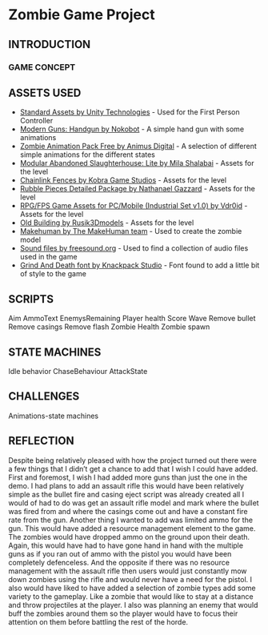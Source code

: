 # Zombie Game Project

## INTRODUCTION

### GAME CONCEPT

## ASSETS USED
* [Standard Assets by Unity Technologies](https://assetstore.unity.com/packages/essentials/asset-packs/standard-assets-32351) - Used for the First Person Controller 
* [Modern Guns: Handgun by Nokobot](https://assetstore.unity.com/packages/3d/props/guns/modern-guns-handgun-129821) - A simple hand gun with some animations
* [Zombie Animation Pack Free by Animus Digital](https://assetstore.unity.com/packages/3d/animations/zombie-animation-pack-free-150219) - A selection of different simple animations for the different states
* [Modular Abandoned Slaughterhouse: Lite by Mila Shalabai](https://assetstore.unity.com/packages/3d/environments/urban/modular-abandoned-slaughterhouse-lite-58082 ) - Assets for the level
* [Chainlink Fences by Kobra Game Studios](https://assetstore.unity.com/packages/3d/chainlink-fences-73107 ) - Assets for the level
* [Rubble Pieces Detailed Package by Nathanael Gazzard]( https://assetstore.unity.com/packages/3d/environments/rubble-pieces-detailed-package-74004) - Assets for the level
* [RPG/FPS Game Assets for PC/Mobile (Industrial Set v1.0) by Vdr0id](https://assetstore.unity.com/packages/3d/environments/industrial/rpg-fps-game-assets-for-pc-mobile-industrial-set-v1-0-87024) - Assets for the level
* [Old Building by Rusik3Dmodels](https://assetstore.unity.com/packages/3d/environments/industrial/old-building-70659) - Assets for the level
* [Makehuman by The MakeHuman team](http://www.makehumancommunity.org/) - Used to create the zombie model
* [Sound files by freesound.org](https://freesound.org/) - Used to find a collection of audio files used in the game
* [Grind And Death font by Knackpack Studio](https://www.dafont.com/grindanddeath.font) - Font found to add a little bit of style to the game

## SCRIPTS
Aim
AmmoText
EnemysRemaining
Player health
Score
Wave
Remove bullet
Remove casings
Remove flash
Zombie Health
Zombie spawn

## STATE MACHINES
Idle behavior
ChaseBehaviour
AttackState

## CHALLENGES
Animations-state machines

## REFLECTION
Despite being relatively pleased with how the project turned out there were a few things that I didn’t get a chance to add that I wish I could have added. First and foremost, I wish I had added more guns than just the one in the demo. I had plans to add an assault rifle this would have been relatively simple as the bullet fire and casing eject script was already created all I would of had to do was get an assault rifle model and mark where the bullet was fired from and where the casings come out and have a constant fire rate from the gun. Another thing I wanted to add was limited ammo for the gun. This would have added a resource management element to the game. The zombies would have dropped ammo on the ground upon their death. Again, this would have had to have gone hand in hand with the multiple guns as if you ran out of ammo with the pistol you would have been completely defenceless. And the opposite if there was no resource management with the assault rifle then users would just constantly mow down zombies using the rifle and would never have a need for the pistol. 
I also would have liked to have added a selection of zombie types add some variety to the gameplay. Like a zombie that would like to stay at a distance and throw projectiles at the player. I also was planning an enemy that would buff the zombies around them so the player would have to focus their attention on them before battling the rest of the horde.
